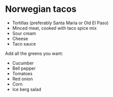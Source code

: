 # Norwegian tacos

* Tortillas (preferably Santa Maria or Old El Paso)
* Minced meat, cooked with taco spice mix
* Sour cream
* Cheese
* Taco sauce

Add all the greens you want:
* Cucumber
* Bell pepper
* Tomatoes
* Red onion
* Corn
* Ice berg salad

